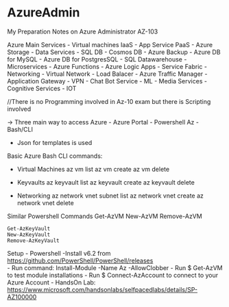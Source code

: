 # AzureAdmin
My Preparation Notes on Azure Administrator AZ-103

Azure Main Services
    - Virtual machines IaaS
    - App Service PaaS
    - Azure Storage
    - Data Services
        - SQL DB
        - Cosmos DB
        - Azure Backup
        - Azure DB for MySQL
        - Azure DB for PostgresSQL
        - SQL Datawarehouse
    - Microservices
        - Azure Functions
        - Azure Logic Apps
        - Service Fabric
    - Networking
        - Virtual Network
        - Load Balacer
        - Azure Traffic Manager
        - Application Gateway
        - VPN
    - Chat Bot Service
    - ML
    - Media Services
    - Cognitive Services
    - IOT

//There is no Programming involved in Az-10 exam but there is Scripting involved

-> Three main way to access Azure
    - Azure Portal
    - Powershell Az
    - Bash/CLI
- Json for templates is used

Basic Azure Bash CLI commands:
- Virtual Machines
    az vm list
    az vm create
    az vm delete

- Keyvaults
    az keyvault list
    az keyvault create
    az keyvault delete

- Networking
    az network vnet subnet list
    az network vnet create
    az network vnet delete

Similar Powershell Commands
    Get-AzVM
    New-AzVM
    Remove-AzVM

    Get-AzKeyVault
    New-AzKeyVault
    Remove-AzKeyVault

Setup - Powershell
    -Install v6.2 from https://github.com/PowerShell/PowerShell/releases    
    - Run command: Install-Module -Name Az -AllowClobber
    - Run $ Get-AzVM to test module installations
    - Run $ Connect-AzAccount to connect to your Azure Account
    - HandsOn Lab: https://www.microsoft.com/handsonlabs/selfpacedlabs/details/SP-AZ100000




